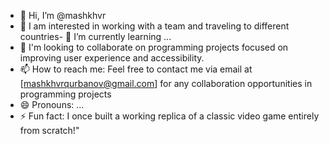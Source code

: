 - 👋 Hi, I’m @mashkhvr
- 👀 I am interested in working with a team and traveling to different countries- 🌱 I’m currently learning ...
- 💞️ I'm looking to collaborate on programming projects focused on improving user experience and accessibility.
- 📫 How to reach me: Feel free to contact me via email at [mashkhvrqurbanov@gmail.com] for any collaboration opportunities in programming projects
- 😄 Pronouns: ...
- ⚡ Fun fact: I once built a working replica of a classic video game entirely from scratch!"








<!---
mashkhvr/mashkhvr is a ✨ special ✨ repository because its `README.md` (this file) appears on your GitHub profile.
You can click the Preview link to take a look at your changes.
--->
